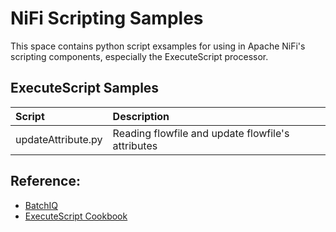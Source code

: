 # NiFi Scripting Samples
This space contains python script exsamples for using in Apache NiFi's scripting components, especially the ExecuteScript processor.


## ExecuteScript Samples
| Script             | Description                             |
| :----------------- | :-------------------------------------- |
| updateAttribute.py | Reading flowfile and update flowfile's attributes |

## Reference:
* [BatchIQ](https://github.com/BatchIQ/nifi-scripting-samples)
* [ExecuteScript Cookbook](https://community.hortonworks.com/articles/75032/executescript-cookbook-part-1.html)